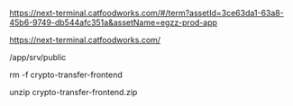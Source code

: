 <!--
 * @Date: 2024-01-10 16:44:53
 * @LastEditors: yosan
 * @LastEditTime: 2025-03-18 17:33:30
 * @FilePath: /ezgg-app/README.md
-->


https://next-terminal.catfoodworks.com/#/term?assetId=3ce63da1-63a8-45b6-9749-db544afc351a&assetName=egzz-prod-app



https://next-terminal.catfoodworks.com/



/app/srv/public


rm -f crypto-transfer-frontend


unzip crypto-transfer-frontend.zip
